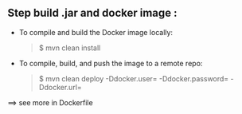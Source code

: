 
## Step build .jar and docker image :

* To compile and build the Docker image locally:
    >$ mvn clean install

* To compile, build, and push the image to a remote repo:
    >$ mvn clean deploy -Ddocker.user=<username> -Ddocker.password=<passwd> -Ddocker.url=<docker-registry-url>

==> see more in Dockerfile